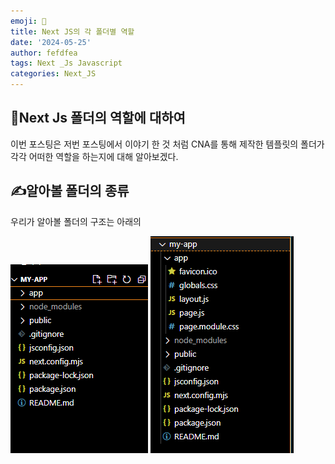 ```yaml
---
emoji: 🧢
title: Next JS의 각 폴더별 역할
date: '2024-05-25'
author: fefdfea
tags: Next _Js Javascript
categories: Next_JS
---
```


## 👋Next Js 폴더의 역할에 대하여

이번 포스팅은 저번 포스팅에서 이야기 한 것 처럼 CNA를 통해 제작한 템플릿의 폴더가 각각 어떠한 역할을 하는지에 대해 알아보겠다.

## ✍️알아볼 폴더의 종류

우리가 알아볼 폴더의 구조는 아래의

<div style="display:flex flex-direction:column">
<img src="./NextJsFolderDir.png" alt="Next JS 폴더구조">
<img src="./NextJsAppDir.png" alt="Next JS 폴더구조">
</div>
